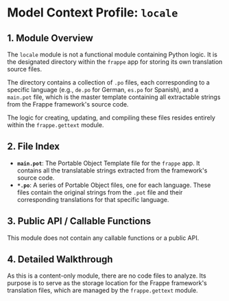 # Model Context Profile: `locale`

## 1. Module Overview

The `locale` module is not a functional module containing Python logic. It is the designated directory within the `frappe` app for storing its own translation source files.

The directory contains a collection of `.po` files, each corresponding to a specific language (e.g., `de.po` for German, `es.po` for Spanish), and a `main.pot` file, which is the master template containing all extractable strings from the Frappe framework's source code.

The logic for creating, updating, and compiling these files resides entirely within the `frappe.gettext` module.

## 2. File Index

-   **`main.pot`**: The Portable Object Template file for the `frappe` app. It contains all the translatable strings extracted from the framework's source code.
-   **`*.po`**: A series of Portable Object files, one for each language. These files contain the original strings from the `.pot` file and their corresponding translations for that specific language.

## 3. Public API / Callable Functions

This module does not contain any callable functions or a public API.

## 4. Detailed Walkthrough

As this is a content-only module, there are no code files to analyze. Its purpose is to serve as the storage location for the Frappe framework's translation files, which are managed by the `frappe.gettext` module.